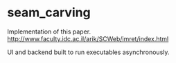 # seam_carving

Implementation of this paper. 
http://www.faculty.idc.ac.il/arik/SCWeb/imret/index.html

UI and backend built to run executables asynchronously. 
